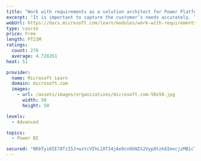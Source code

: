 ```yaml
---
title: "Work with requirements as a solution architect for Power Platform and Dynamics 365"
excerpt: "It is important to capture the customer’s needs accurately. This module explains how to capture requirements and identify functional and non-functional items."
webUrl: https://docs.microsoft.com/learn/modules/work-with-requirements/
type: course
price: Free
length: PT23M
ratings:
  count: 276
  average: 4.728261
heat: 51

provider:
  name: Microsoft Learn
  domain: microsoft.com
  images:
    - url: /assets/images/organizations/microsoft.com-50x50.jpg
      width: 50
      height: 50

levels:
  - Advanced

topics:
  - Power BI

secured: "NRbTyi0IE78TzI5J+wztcVIhL10T34jAe9cnObNIS2Vyp8tzk6ImvcjzMB1cTj6yPFttE9YhL3JgnhYE22SrHWH3txhOV1WPUA4W+W2pB0r1VY0OsOxSsBn6MwVNrX8XX77Ji/S9fwLAlcjlget1Ph9Uxiue8uj391xeenKLTp1RfeqGsPALWuwktsEACFqusKs3cgQocAQ1B/p2UOhTdqcW2973KvT+KcYrNooggv/GysxGPSr/jgu1jbu+flP9hRACoi/MGjB14q8uW3obj/lWXwm4rC6NYhs3byDfs1sncTkFngUIC3JHzCeSEr4r0c+qNLHPNPv8M+WinU4tDv8X9MAPo7NzYGTIHMlR2Z0rD0hQJcJs1Vofuq03u3YWOBBu3w2sdmUN2Muxe3UNku2fpQJxCdTDHj5q0wtjsqk=;CNKrYXGon/gbcwnLq3xuyg=="
---
```


